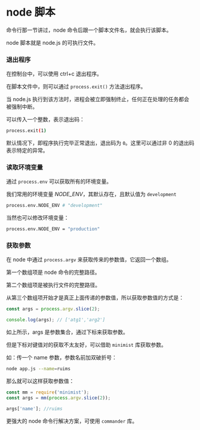 # node 脚本

命令行那一节讲过，node 命令后跟一个脚本文件名，就会执行该脚本。

node 脚本就是 node.js 的可执行文件。

### 退出程序

在控制台中，可以使用 ctrl+c 退出程序。

在脚本文件中，则可以通过 `process.exit()` 方法退出程序。

当 node.js 执行到该方法时，进程会被立即强制终止，任何正在处理的任务都会被强制中断。

可以传入一个整数，表示退出码：

```sh
process.exit(1)
```

默认情况下，即程序执行完毕正常退出，退出码为 `0`。这里可以通过非 0 的退出码表示特定的异常。

### 读取环境变量

通过 `process.env` 可以获取所有的环境变量。

我们常用的环境变量 _NODE_ENV_，其默认存在，且默认值为 `development`

```sh
process.env.NODE_ENV # "development"
```

当然也可以修改环境变量：

```sh
process.env.NODE_ENV = "production"
```

### 获取参数

在 node 中通过 `process.argv` 来获取传来的参数值，它返回一个数组。

第一个数组项是 node 命令的完整路径。

第二个数组项是被执行文件的完整路径。

从第三个数组项开始才是真正上面传递的参数值，所以获取参数值的方式是：

```js
const args = process.argv.slice(2);

console.log(args); // ['atg1','arg2']
```

如上所示，args 是参数集合，通过下标来获取参数。

但是下标对键值对的获取不太友好，可以借助 `minimist` 库获取参数。

如：传一个 name 参数，参数名前加双破折号：

```sh
node app.js --name=ruims
```

那么就可以这样获取参数值：

```js
const mm = require('minimist');
const args = mm(process.argv.slice(2));

args['name']; //ruims
```

更强大的 node 命令行解决方案，可使用 `commander` 库。

